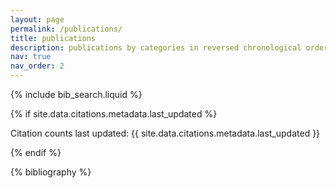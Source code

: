 ```yaml
---
layout: page
permalink: /publications/
title: publications
description: publications by categories in reversed chronological order.
nav: true
nav_order: 2
---
```


<!-- _pages/publications.md -->

<!-- Bibsearch Feature -->

{% include bib_search.liquid %}

{% if site.data.citations.metadata.last_updated %}
<p class="text-muted mt-3 small">
  <i class="fas fa-sync-alt mr-1"></i> Citation counts last updated: {{ site.data.citations.metadata.last_updated }}
</p>
{% endif %}

<div class="publications">

{% bibliography %}

</div>
